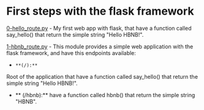# First steps with the flask framework
[0-hello_route.py](http://https://github.com/jgnacio/holbertonschool-AirBnB_clone_v2/blob/ee83d63822fef5ee8772c876b87ddec2927a6ae0/web_flask/0-hello_route.py "0-hello_route.py") - My first web app with flask, that have a function called say_hello() that return the simple string "Hello HBNB!".

[1-hbnb_route.py](http://https://github.com/jgnacio/holbertonschool-AirBnB_clone_v2/blob/35161c8c0323637da45d6138147fa7668878cfa4/web_flask/1-hbnb_route.py "1-hbnb_route.py") - This module provides a simple web application with the flask framework, and have this endpoints available:
-     **(/):**
Root of the application that have a function called say_hello() that return the simple string "Hello HBNB!".
-   **  (/hbnb):** 
have a function called hbnb() that return the simple string "HBNB".